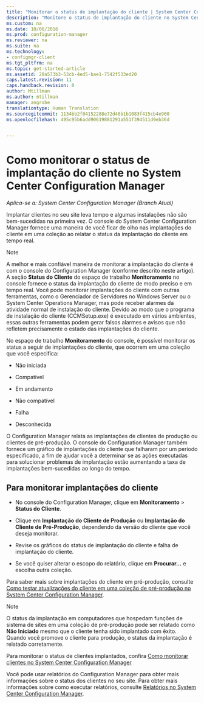 ```yaml
---
title: "Monitorar o status de implantação do cliente | System Center Configuration Manager"
description: "Monitore o status de implantação do cliente no System Center Configuration Manager."
ms.custom: na
ms.date: 10/06/2016
ms.prod: configuration-manager
ms.reviewer: na
ms.suite: na
ms.technology:
- configmgr-client
ms.tgt_pltfrm: na
ms.topic: get-started-article
ms.assetid: 20a573b3-53cb-4ed5-bae1-7542f533ed20
caps.latest.revision: 11
caps.handback.revision: 0
author: Mtillman
ms.author: mtillman
manager: angrobe
translationtype: Human Translation
ms.sourcegitcommit: 1134bb2f04152288e72d40b1b1083f415cb4e900
ms.openlocfilehash: 495c95b6add90619881291a551f394511d9eb36d


---
```

# <a name="how-to-monitor-client-deployment-status-in-system-center-configuration-manager"></a>Como monitorar o status de implantação do cliente no System Center Configuration Manager

*Aplica-se a: System Center Configuration Manager (Branch Atual)*

Implantar clientes no seu site leva tempo e algumas instalações não são bem-sucedidas na primeira vez. O console do System Center Configuration Manager fornece uma maneira de você ficar de olho nas implantações do cliente em uma coleção ao relatar o status da implantação do cliente em tempo real.  

> [!NOTE]  
>  A melhor e mais confiável maneira de monitorar a implantação do cliente é com o console do Configuration Manager (conforme descrito neste artigo). A seção **Status do Cliente** do espaço de trabalho **Monitoramento** no console fornece o status da implantação do cliente de modo preciso e em tempo real. Você pode monitorar implantações do cliente com outras ferramentas, como o Gerenciador de Servidores no Windows Server ou o System Center Operations Manager, mas pode receber alarmes da atividade normal de instalação do cliente. Devido ao modo que o programa de instalação do cliente (CCMSetup.exe) é executado em vários ambientes, essas outras ferramentas podem gerar falsos alarmes e avisos que não refletem precisamente o estado das implantações do cliente.  

 No espaço de trabalho **Monitoramento** do console, é possível monitorar os status a seguir de implantações do cliente, que ocorrem em uma coleção que você especifica:  

-   Não iniciada   

-   Compatível  

-   Em andamento  

-   Não compatível  

-   Falha  

-   Desconhecida  

 O Configuration Manager relata as implantações de clientes de produção ou clientes de pré-produção. O console do Configuration Manager também fornece um gráfico de implantações do cliente que falharam por um período especificado, a fim de ajudar você a determinar se as ações executadas para solucionar problemas de implantação estão aumentando a taxa de implantações bem-sucedidas ao longo do tempo.  

## <a name="to-monitor-client-deployments"></a>Para monitorar implantações do cliente  

-   No console do Configuration Manager, clique em **Monitoramento** > **Status do Cliente**.  

-   Clique em **Implantação do Cliente de Produção** ou **Implantação do Cliente de Pré-Produção**, dependendo da versão do cliente que você deseja monitorar.  

-   Revise os gráficos do status de implantação do cliente e falha de implantação do cliente.  

-   Se você quiser alterar o escopo do relatório, clique em **Procurar...** e escolha outra coleção.  

 Para saber mais sobre implantações do cliente em pré-produção, consulte [Como testar atualizações do cliente em uma coleção de pré-produção no System Center Configuration Manager](../../../core/clients/manage/upgrade/test-client-upgrades.md).

 > [!NOTE]
 > O status da implantação em computadores que hospedam funções de sistema de sites em uma coleção de pré-produção pode ser relatado como **Não Iniciado** mesmo que o cliente tenha sido implantado com êxito. Quando você promove o cliente para produção, o status da implantação é relatado corretamente.   

 Para monitorar o status de clientes implantados, confira [Como monitorar clientes no System Center Configuration Manager](../../../core/clients/manage/monitor-clients.md)  

 Você pode usar relatórios do Configuration Manager para obter mais informações sobre o status dos clientes no seu site. Para obter mais informações sobre como executar relatórios, consulte [Relatórios no System Center Configuration Manager](../../../core/servers/manage/reporting.md).  



<!--HONumber=Nov16_HO1-->


